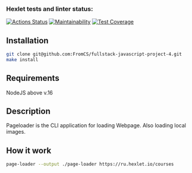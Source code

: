 ### Hexlet tests and linter status:
[![Actions Status](https://github.com/FromCS/fullstack-javascript-project-4/workflows/hexlet-check/badge.svg)](https://github.com/FromCS/fullstack-javascript-project-4/actions)
[![Maintainability](https://api.codeclimate.com/v1/badges/8cf6ce8e72efaa7940cf/maintainability)](https://codeclimate.com/github/FromCS/fullstack-javascript-project-4/maintainability)
[![Test Coverage](https://api.codeclimate.com/v1/badges/8cf6ce8e72efaa7940cf/test_coverage)](https://codeclimate.com/github/FromCS/fullstack-javascript-project-4/test_coverage)


## Installation
```bash
git clone git@github.com:FromCS/fullstack-javascript-project-4.git
make install
```  
## Requirements
NodeJS above v.16

## Description
Pageloader is the CLI application for loading Webpage.
Also loading local images.

## How it work
```bash
page-loader --output ./page-loader https://ru.hexlet.io/courses
```